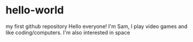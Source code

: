# hello-world
my first github repository
Hello everyone! I'm Sam, I play video games and like coding/computers. I'm also interested in space
